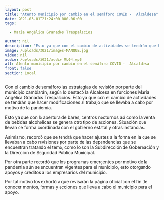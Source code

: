 ```yaml
---
layout: post
title: "Atento municipio por cambio en el semáforo COVID -  Alcaldesa"
date: 2021-03-01T21:24:00.000-06:00
tags:
  
  - María Angélica Granados Trespalacios
  
author: nil
description: "Esto ya que con el cambio de actividades se tendrán que hacer modificaciones al trabajo que se llevaba a cabo por motivo de la pandemia."
image: /uploads/2021/images-MANQUE.jpg
video: nil
audio: /uploads/2021/audio-ML04.mp3
alt: Atento municipio por cambio en el semáforo COVID -  Alcaldesa
front: false
section: Local
---
```


Con el cambio de semáforo las estrategias de revisión por parte del municipio cambiarán, según lo destacó la Alcaldesa en funciones María Angélica Granados Trespalacios. Esto ya que con el cambio de actividades se tendrán que hacer modificaciones al trabajo que se llevaba a cabo por motivo de la pandemia.

Esto ya que con la apertura de bares, centros nocturnos así como la venta de bebidas alcohólicas se genera otro tipo de acciones. Situación que llevan de forma coordinada con el gobierno estatal y otras instancias.

Asimismo, recordó que se tendrá que hacer ajustes a la forma en la que se llevaban a cabo revisiones por parte de las dependencias que se encuentran tratando el tema, como lo son la Subdirección de Gobernación y la Dirección de Seguridad Pública Municipal.

Por otra parte recordó que los programas emergentes por motivo de la pandemia aún se encuentran vigentes para el municipio, esto otorgando apoyos y créditos a los empresarios del municipio. 

Por tal motivo los exhortó a que revisarán la página oficial con el fin de conocer montos, formas y acciones que lleva a cabo el municipio para el apoyo.